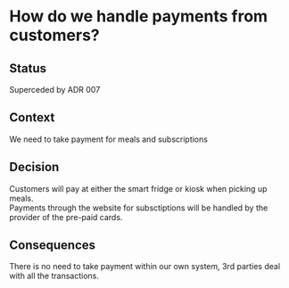 # How do we handle payments from customers?

## Status
Superceded by ADR 007

## Context
We need to take payment for meals and subscriptions

## Decision
Customers will pay at either the smart fridge or kiosk when picking up meals.  
Payments through the website for subsctiptions will be handled by the provider of the pre-paid cards.

## Consequences
There is no need to take payment within our own system, 3rd parties deal with all the transactions.
